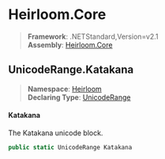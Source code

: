 # Heirloom.Core

> **Framework**: .NETStandard,Version=v2.1  
> **Assembly**: [Heirloom.Core][0]  

## UnicodeRange.Katakana

> **Namespace**: [Heirloom][0]  
> **Declaring Type**: [UnicodeRange][1]  

#### Katakana

The Katakana unicode block.

```cs
public static UnicodeRange Katakana
```

[0]: ../../../Heirloom.Core.md
[1]: ../UnicodeRange.md
